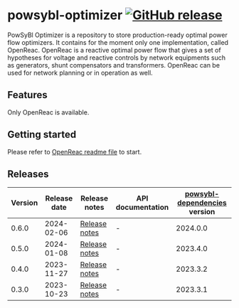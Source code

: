 # powsybl-optimizer [![GitHub release](https://img.shields.io/github/release/powsybl/powsybl-optimizer.svg?sort=semver)](https://github.com/powsybl/powsybl-optimizer/releases/)
PowSyBl Optimizer is a repository to store production-ready optimal power flow optimizers. It contains for the moment only one implementation, called OpenReac. OpenReac is a reactive optimal power flow that gives a set of hypotheses for voltage and reactive controls by network equipments such as generators, shunt compensators and transformers. OpenReac can be used for network planning or in operation as well.

## Features

Only OpenReac is available. 

## Getting started

Please refer to [OpenReac readme file](https://github.com/powsybl/powsybl-optimizer/tree/main/open-reac) to start.

## Releases

| Version | Release date | Release notes                                                                     | API documentation | [powsybl-dependencies](https://github.com/powsybl/powsybl-dependencies) version |
|---------|--------------|-----------------------------------------------------------------------------------|-------------------|---------------------------------------------------------------------------------|
| 0.6.0   | 2024-02-06   | [Release notes](https://github.com/powsybl/powsybl-optimizer/releases/tag/v0.6.0) | -                 | 2024.0.0                                                                        |
| 0.5.0   | 2024-01-08   | [Release notes](https://github.com/powsybl/powsybl-optimizer/releases/tag/v0.5.0) | -                 | 2023.4.0                                                                        |
| 0.4.0   | 2023-11-27   | [Release notes](https://github.com/powsybl/powsybl-optimizer/releases/tag/v0.4.0) | -                 | 2023.3.2                                                                        |
| 0.3.0   | 2023-10-23   | [Release notes](https://github.com/powsybl/powsybl-optimizer/releases/tag/v0.3.0) | -                 | 2023.3.1                                                                        |


